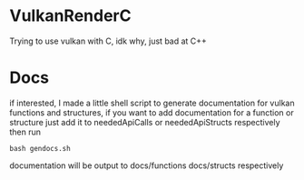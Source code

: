# VulkanRenderC
Trying to use vulkan with C, idk why, just bad at C++

# Docs
if interested, I made a little shell script to generate
documentation for vulkan functions and structures,
if you want to add documentation for a function or structure
just add it to neededApiCalls or neededApiStructs respectively
then run
```
bash gendocs.sh
```
documentation will be output to docs/functions docs/structs respectively
